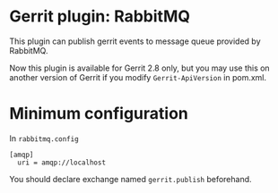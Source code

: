 Gerrit plugin: RabbitMQ
=======================

This plugin can publish gerrit events to message queue provided by RabbitMQ.

Now this plugin is available for Gerrit 2.8 only, but you may use this on another version of Gerrit if you modify `Gerrit-ApiVersion` in pom.xml.

Minimum configuration
=======================

In `rabbitmq.config`

```
[amqp]
  uri = amqp://localhost
```

You should declare exchange named `gerrit.publish` beforehand.
